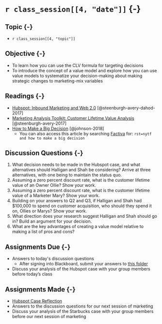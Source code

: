 # `r class_session[[4, "date"]]` {-}

## Topic {-}

- `r class_session[[4, "topic"]]`

## Objective {-}

- To learn how you can use the CLV formula for targeting decisions  
- To introduce the concept of a value model and explore how you can use value 
models to systematize your decision-making about making strategic changes to 
marketing-mix variables  

## Readings {-}

- [Hubspot: Inbound Marketing and Web 2.0][harvard-coursepack]
[@steenburgh-avery-dahod-2017]
- [Marketing Analysis Toolkit: Customer Lifetime Value
Analysis][harvard-coursepack] [@steenburgh-avery-2017]  
- [How to Make a Big Decision][johnson] [@johnson-2018]
    - You can also access this article by searching [Factiva][] for: `rst=nytf and
    how to make a big decision`  

## Discussion Questions {-}

1. What decision needs to be made in the Hubspot case, and what alternatives
should Halligan and Shah be considering? Arrive at three alternatives, with one
being to maintain the status quo.  
2. Assuming a zero percent discount rate, what is the customer lifetime value of
an Owner Ollie? Show your work.  
3. Assuming a zero percent discount rate, what is the customer lifetime value of
a Marketer Mary? Show your work.  
4. Building on your answers to Q2 and Q3, if Halligan and Shah had $100,000 to
spend on customer acquisition, who should they spend it on, Ollies or Marys?
Show your work.  
5. What direction does your research suggest Halligan and Shah should go in?
Build an argument for your decision.  
6. What are the key advantages of creating a value model relative to making a 
list of pros and cons?

## Assignments Due {-}

- Answers to today's discussion questions
    - After signing into Blackboard, submit your answers to [this
    folder][discussion-questions-submission-04]
- Discuss your analysis of the Hubspot case with your group members before 
today’s class  

## Assignments Made {-}

- [Hubspot Case Reflection][hubspot-case-reflection]  
- Answers to the discussion questions for our next session of marketing
- Discuss your analysis of the Starbucks case with your group members before our
next session of marketing

[discussion-questions-submission-04]: https://blackboard.comm.virginia.edu/webapps/assignment/uploadAssignment?content_id=_222297_1&course_id=_3945_1
[factiva]: http://proxy01.its.virginia.edu/login?url=https://global.factiva.com/en/sess/login.asp?xsid=S003cbsYXmnNdmnNTamN9apN96s5DByWa3w3DB94cj0WErBQUFBQUFBQUFBQUFBQUFBQUFBQUFBQUFBQUFBQUFBQUEA 
[harvard-coursepack]: https://hbsp.harvard.edu/import/957259
[hubspot-case-reflection]: https://forms.gle/NtDJnoZD7U2hDnXd6
[johnson]: https://blackboard.comm.virginia.edu/bbcswebdav/pid-195098-dt-content-rid-1802076_1/xid-1802076_1
